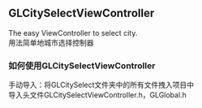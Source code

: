 GLCitySelectViewController
-----------------------------------------
The easy ViewController to select city.<br/>
用法简单地城市选择控制器


### 如何使用GLCitySelectViewController
手动导入：将GLCitySelect文件夹中的所有文件拽入项目中<br/>
          导入头文件GLCitySelectViewController.h，GLGlobal.h

